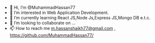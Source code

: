 - 👋 Hi, I’m @MuhammadHassan77
- 👀 I’m interested in Web Application Development.
- 🌱 I’m currently learning React JS,Node Js,Express JS,Mongo DB e.t.c.
- 💞️ I’m looking to collaborate on ...
- 📫 How to reach me m.hassanshaikh77@gmail.com , https://github.com/MuhammadHassan77/

<!---
MuhammadHassan77/MuhammadHassan77 is a ✨ special ✨ repository because its `README.md` (this file) appears on your GitHub profile.
You can click the Preview link to take a look at your changes.
--->
